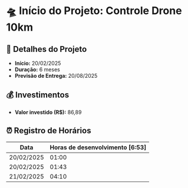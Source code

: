# 🛸 Início do Projeto: Controle Drone 10km  

## 📅 Detalhes do Projeto  

- **Início:** 20/02/2025  
- **Duração:** 6 meses  
- **Previsão de Entrega:** 20/08/2025  

## 💰 Investimentos  

- **Valor investido (R$):** 86,89  


## ⏰ Registro de Horários

|    Data    | Horas de desenvolvimento [6:53] |
|------------|---------------------------------|
| 20/02/2025 | 01:00                           | 
| 20/02/2025 | 01:43                           |
| 21/02/2025 | 04:10                           |
